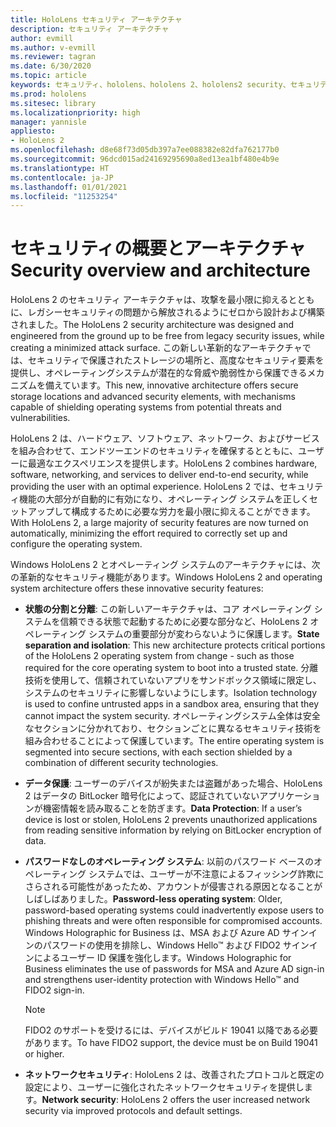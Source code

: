 ```yaml
---
title: HoloLens セキュリティ アーキテクチャ
description: セキュリティ アーキテクチャ
author: evmill
ms.author: v-evmill
ms.reviewer: tagran
ms.date: 6/30/2020
ms.topic: article
keywords: セキュリティ、hololens、hololens 2、hololens2 security、セキュリティの概要、セキュリティ アーキテクチャ、アーキテクチャ、hololens 2 のアーキテクチャ
ms.prod: hololens
ms.sitesec: library
ms.localizationpriority: high
manager: yannisle
appliesto:
- HoloLens 2
ms.openlocfilehash: d8e68f73d05db397a7ee088382e82dfa762177b0
ms.sourcegitcommit: 96dcd015ad24169295690a8ed13ea1bf480e4b9e
ms.translationtype: HT
ms.contentlocale: ja-JP
ms.lasthandoff: 01/01/2021
ms.locfileid: "11253254"
---
```

# <span data-ttu-id="a2b79-104">セキュリティの概要とアーキテクチャ</span><span class="sxs-lookup"><span data-stu-id="a2b79-104">Security overview and architecture</span></span>

<span data-ttu-id="a2b79-105">HoloLens 2 のセキュリティ アーキテクチャは、攻撃を最小限に抑えるとともに、レガシーセキュリティの問題から解放されるようにゼロから設計および構築されました。</span><span class="sxs-lookup"><span data-stu-id="a2b79-105">The HoloLens 2 security architecture was designed and engineered from the ground up to be free from legacy security issues, while creating a minimized attack surface.</span></span> <span data-ttu-id="a2b79-106">この新しい革新的なアーキテクチャでは、セキュリティで保護されたストレージの場所と、高度なセキュリティ要素を提供し、オペレーティングシステムが潜在的な脅威や脆弱性から保護できるメカニズムを備えています。</span><span class="sxs-lookup"><span data-stu-id="a2b79-106">This new, innovative architecture offers secure storage locations and advanced security elements, with mechanisms capable of shielding operating systems from potential threats and vulnerabilities.</span></span>

<span data-ttu-id="a2b79-107">HoloLens 2 は、ハードウェア、ソフトウェア、ネットワーク、およびサービスを組み合わせて、エンドツーエンドのセキュリティを確保するとともに、ユーザーに最適なエクスペリエンスを提供します。</span><span class="sxs-lookup"><span data-stu-id="a2b79-107">HoloLens 2 combines hardware, software, networking, and services to deliver end-to-end security, while providing the user with an optimal experience.</span></span> <span data-ttu-id="a2b79-108">HoloLens 2 では、セキュリティ機能の大部分が自動的に有効になり、オペレーティング システムを正しくセットアップして構成するために必要な労力を最小限に抑えることができます。</span><span class="sxs-lookup"><span data-stu-id="a2b79-108">With HoloLens 2, a large majority of security features are now turned on automatically, minimizing the effort required to correctly set up and configure the operating system.</span></span>

<span data-ttu-id="a2b79-109">Windows HoloLens 2 とオペレーティング システムのアーキテクチャには、次の革新的なセキュリティ機能があります。</span><span class="sxs-lookup"><span data-stu-id="a2b79-109">Windows HoloLens 2 and operating system architecture offers these innovative security features:</span></span>

  * <span data-ttu-id="a2b79-110">**状態の分割と分離**: この新しいアーキテクチャは、コア オペレーティング システムを信頼できる状態で起動するために必要な部分など、HoloLens 2 オペレーティング システムの重要部分が変わらないように保護します。</span><span class="sxs-lookup"><span data-stu-id="a2b79-110">**State separation and isolation**:  This new architecture protects critical portions of the HoloLens 2 operating system from change - such as those required for the core operating system to boot into a trusted state.</span></span> <span data-ttu-id="a2b79-111">分離技術を使用して、信頼されていないアプリをサンドボックス領域に限定し、システムのセキュリティに影響しないようにします。</span><span class="sxs-lookup"><span data-stu-id="a2b79-111">Isolation technology is used to confine untrusted apps in a sandbox area, ensuring that they cannot impact the system security.</span></span> <span data-ttu-id="a2b79-112">オペレーティングシステム全体は安全なセクションに分かれており、セクションごとに異なるセキュリティ技術を組み合わせることによって保護しています。</span><span class="sxs-lookup"><span data-stu-id="a2b79-112">The entire operating system is segmented into secure sections, with each section shielded by a combination of different security technologies.</span></span>
  
  * <span data-ttu-id="a2b79-113">**データ保護**: ユーザーのデバイスが紛失または盗難があった場合、HoloLens 2 はデータの BitLocker 暗号化によって、認証されていないアプリケーションが機密情報を読み取ることを防ぎます。</span><span class="sxs-lookup"><span data-stu-id="a2b79-113">**Data Protection**: If a user’s device is lost or stolen, HoloLens 2 prevents unauthorized applications from reading sensitive information by relying on BitLocker encryption of data.</span></span> 
  
  * <span data-ttu-id="a2b79-114">**パスワードなしのオペレーティング システム**: 以前のパスワード ベースのオペレーティング システムでは、ユーザーが不注意によるフィッシング詐欺にさらされる可能性があったため、アカウントが侵害される原因となることがしばしばありました。</span><span class="sxs-lookup"><span data-stu-id="a2b79-114">**Password-less operating system**:  Older, password-based operating systems could inadvertently expose users to phishing threats and were often responsible for compromised accounts.</span></span> <span data-ttu-id="a2b79-115">Windows Holographic for Business は、MSA および Azure AD サインインのパスワードの使用を排除し、Windows Hello™ および FIDO2 サインインによるユーザー ID 保護を強化します。</span><span class="sxs-lookup"><span data-stu-id="a2b79-115">Windows Holographic for Business eliminates the use of passwords for MSA and Azure AD sign-in and strengthens user-identity protection with Windows Hello™ and FIDO2 sign-in.</span></span> 
  
    > [!NOTE]
    > <span data-ttu-id="a2b79-116">FIDO2 のサポートを受けるには、デバイスがビルド 19041 以降である必要があります。</span><span class="sxs-lookup"><span data-stu-id="a2b79-116">To have FIDO2 support, the device must be on Build 19041 or higher.</span></span> 

  * <span data-ttu-id="a2b79-117">**ネットワークセキュリティ**: HoloLens 2 は、改善されたプロトコルと既定の設定により、ユーザーに強化されたネットワークセキュリティを提供します。</span><span class="sxs-lookup"><span data-stu-id="a2b79-117">**Network security**: HoloLens 2 offers the user increased network security via improved protocols and default settings.</span></span>
